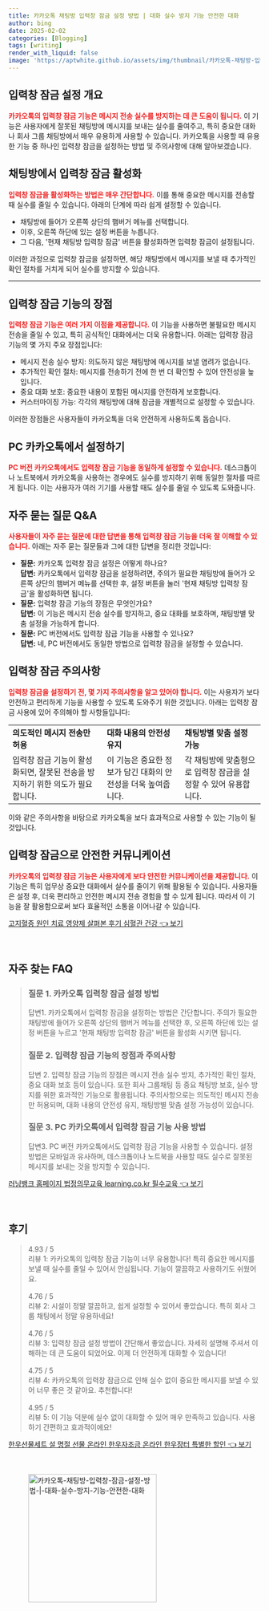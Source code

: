```yaml
---
title: 카카오톡 채팅방 입력창 잠금 설정 방법 | 대화 실수 방지 기능 안전한 대화
author: bing
date: 2025-02-02
categories: [Blogging]
tags: [writing]
render_with_liquid: false
image: 'https://aptwhite.github.io/assets/img/thumbnail/카카오톡-채팅방-입력창-잠금-설정-방법-|-대화-실수-방지-기능-안전한-대화.webp'
---
```



<h2 id='입력창 잠금 설정 개요'>입력창 잠금 설정 개요</h2>

<p><b><span style="color: #ee2323;">카카오톡의 입력창 잠금 기능은 메시지 전송 실수를 방지하는 데 큰 도움이 됩니다.</span></b> 이 기능은 사용자에게 잘못된 채팅방에 메시지를 보내는 실수를 줄여주고, 특히 중요한 대화나 회사 그룹 채팅방에서 매우 유용하게 사용할 수 있습니다. 카카오톡을 사용할 때 유용한 기능 중 하나인 입력창 잠금을 설정하는 방법 및 주의사항에 대해 알아보겠습니다.</p>

<h2 id='채팅방에서 입력창 잠금 활성화'>채팅방에서 입력창 잠금 활성화</h2>

<p><b><span style="color: #ee2323;">입력창 잠금을 활성화하는 방법은 매우 간단합니다.</span></b> 이를 통해 중요한 메시지를 전송할 때 실수를 줄일 수 있습니다. 아래의 단계에 따라 쉽게 설정할 수 있습니다.</p>

<ul>
    <li>채팅방에 들어가 오른쪽 상단의 햄버거 메뉴를 선택합니다.</li>
    <li>이후, 오른쪽 하단에 있는 설정 버튼을 누릅니다.</li>
    <li>그 다음, '현재 채팅방 입력창 잠금' 버튼을 활성화하면 입력창 잠금이 설정됩니다.</li>
</ul>

<p>이러한 과정으로 입력창 잠금을 설정하면, 해당 채팅방에서 메시지를 보낼 때 추가적인 확인 절차를 거치게 되어 실수를 방지할 수 있습니다. </p>

<hr />

<h2 id='입력창 잠금 기능의 장점'>입력창 잠금 기능의 장점</h2>

<p><b><span style="color: #ee2323;">입력창 잠금 기능은 여러 가지 이점을 제공합니다.</span></b> 이 기능을 사용하면 불필요한 메시지 전송을 줄일 수 있고, 특히 공식적인 대화에서는 더욱 유용합니다. 아래는 입력창 잠금 기능의 몇 가지 주요 장점입니다:</p>

<ul>
    <li>메시지 전송 실수 방지: 의도하지 않은 채팅방에 메시지를 보낼 염려가 없습니다.</li>
    <li>추가적인 확인 절차: 메시지를 전송하기 전에 한 번 더 확인할 수 있어 안전성을 높입니다.</li>
    <li>중요 대화 보호: 중요한 내용이 포함된 메시지를 안전하게 보호합니다.</li>
    <li>커스터마이징 가능: 각각의 채팅방에 대해 잠금을 개별적으로 설정할 수 있습니다.</li>
</ul>

<p>이러한 장점들은 사용자들이 카카오톡을 더욱 안전하게 사용하도록 돕습니다.</p>

<h2 id='PC 카카오톡에서 설정하기'>PC 카카오톡에서 설정하기</h2>

<p><b><span style="color: #ee2323;">PC 버전 카카오톡에서도 입력창 잠금 기능을 동일하게 설정할 수 있습니다.</span></b> 데스크톱이나 노트북에서 카카오톡을 사용하는 경우에도 실수를 방지하기 위해 동일한 절차를 따르게 됩니다. 이는 사용자가 여러 기기를 사용할 때도 실수를 줄일 수 있도록 도와줍니다.</p>

<h2 id='자주 묻는 질문 Q&A'>자주 묻는 질문 Q&A</h2>

<p><b><span style="color: #ee2323;">사용자들이 자주 묻는 질문에 대한 답변을 통해 입력창 잠금 기능을 더욱 잘 이해할 수 있습니다.</span></b> 아래는 자주 묻는 질문들과 그에 대한 답변을 정리한 것입니다:</p>

<ul>
    <li><b>질문:</b> 카카오톡 입력창 잠금 설정은 어떻게 하나요?<br/>
    <b>답변:</b> 카카오톡에서 입력창 잠금을 설정하려면, 주의가 필요한 채팅방에 들어가 오른쪽 상단의 햄버거 메뉴를 선택한 후, 설정 버튼을 눌러 '현재 채팅방 입력창 잠금'을 활성화하면 됩니다.</li>
    <li><b>질문:</b> 입력창 잠금 기능의 장점은 무엇인가요?<br/>
    <b>답변:</b> 이 기능은 메시지 전송 실수를 방지하고, 중요 대화를 보호하며, 채팅방별 맞춤 설정을 가능하게 합니다.</li>
    <li><b>질문:</b> PC 버전에서도 입력창 잠금 기능을 사용할 수 있나요?<br/>
    <b>답변:</b> 네, PC 버전에서도 동일한 방법으로 입력창 잠금을 설정할 수 있습니다.</li>
</ul>

<h2 id='입력창 잠금 주의사항'>입력창 잠금 주의사항</h2>

<p><b><span style="color: #ee2323;">입력창 잠금을 설정하기 전, 몇 가지 주의사항을 알고 있어야 합니다.</span></b> 이는 사용자가 보다 안전하고 편리하게 기능을 사용할 수 있도록 도와주기 위한 것입니다. 아래는 입력창 잠금 사용에 있어 주의해야 할 사항들입니다:</p>

<table>
    <tr>
        <td><b>의도적인 메시지 전송만 허용</b></td>
        <td><b>대화 내용의 안전성 유지</b></td>
        <td><b>채팅방별 맞춤 설정 가능</b></td>
    </tr>
    <tr>
        <td>입력창 잠금 기능이 활성화되면, 잘못된 전송을 방지하기 위한 의도가 필요합니다.</td>
        <td>이 기능은 중요한 정보가 담긴 대화의 안전성을 더욱 높여줍니다.</td>
        <td>각 채팅방에 맞춤형으로 입력창 잠금을 설정할 수 있어 유용합니다.</td>
    </tr>
</table>

<p>이와 같은 주의사항을 바탕으로 카카오톡을 보다 효과적으로 사용할 수 있는 기능이 될 것입니다.</p>

<h2 id='입력창 잠금으로 안전한 커뮤니케이션'>입력창 잠금으로 안전한 커뮤니케이션</h2>

<p><b><span style="color: #ee2323;">카카오톡의 입력창 잠금 기능은 사용자에게 보다 안전한 커뮤니케이션을 제공합니다.</span></b> 이 기능은 특히 업무상 중요한 대화에서 실수를 줄이기 위해 활용될 수 있습니다. 사용자들은 설정 후, 더욱 편리하고 안전한 메시지 전송 경험을 할 수 있게 됩니다. 따라서 이 기능을 잘 활용함으로써 보다 효율적인 소통을 이어나갈 수 있습니다.</p>


<p><a class="click-button" title="고지혈증 원인 치료 영양제 살펴본 후기 심혈관 건강" href="https://aptwhite.github.io/posts/%EA%B3%A0%EC%A7%80%ED%98%88%EC%A6%9D-%EC%9B%90%EC%9D%B8-%EC%B9%98%EB%A3%8C-%EC%98%81%EC%96%91%EC%A0%9C-%EC%82%B4%ED%8E%B4%EB%B3%B8-%ED%9B%84%EA%B8%B0-%EC%8B%AC%ED%98%88%EA%B4%80-%EA%B1%B4%EA%B0%95/" rel="dofollow">고지혈증 원인 치료 영양제 살펴본 후기 심혈관 건강 👈 보기</a></p><br>
<h2 id='자주_찾는_FAQ'>자주 찾는 FAQ</h2>
<div itemscope="" itemtype="https://schema.org/FAQPage"> 
<blockquote> 
<div itemscope="" itemprop="mainEntity" itemtype="https://schema.org/Question"> 
<h3 itemprop="name">질문 1. 카카오톡 입력창 잠금 설정 방법</h3> 
<div itemscope="" itemprop="acceptedAnswer" itemtype="https://schema.org/Answer"> 
<span itemprop="text"> 
<p>답변1. 카카오톡에서 입력창 잠금을 설정하는 방법은 간단합니다. 주의가 필요한 채팅방에 들어가 오른쪽 상단의 햄버거 메뉴를 선택한 후, 오른쪽 하단에 있는 설정 버튼을 누르고 '현재 채팅방 입력창 잠금' 버튼을 활성화 시키면 됩니다.</p> 
</span> 
</div> 
</div> 
<div itemscope="" itemprop="mainEntity" itemtype="https://schema.org/Question"> 
<h3 itemprop="name">질문 2. 입력창 잠금 기능의 장점과 주의사항</h3> 
<div itemscope="" itemprop="acceptedAnswer" itemtype="https://schema.org/Answer"> 
<span itemprop="text"> 
<p>답변 2. 입력창 잠금 기능의 장점은 메시지 전송 실수 방지, 추가적인 확인 절차, 중요 대화 보호 등이 있습니다. 또한 회사 그룹채팅 등 중요 채팅방 보호, 실수 방지를 위한 효과적인 기능으로 활용됩니다. 주의사항으로는 의도적인 메시지 전송만 허용되며, 대화 내용의 안전성 유지, 채팅방별 맞춤 설정 가능성이 있습니다.</p> 
</span> 
</div> 
</div> 
<div itemscope="" itemprop="mainEntity" itemtype="https://schema.org/Question"> 
<h3 itemprop="name">질문 3. PC 카카오톡에서 입력창 잠금 기능 사용 방법</h3> 
<div itemscope="" itemprop="acceptedAnswer" itemtype="https://schema.org/Answer"> 
<span itemprop="text"> 
<p>답변3. PC 버전 카카오톡에서도 입력창 잠금 기능을 사용할 수 있습니다. 설정 방법은 모바일과 유사하며, 데스크톱이나 노트북을 사용할 때도 실수로 잘못된 메시지를 보내는 것을 방지할 수 있습니다.</p> 
</span> 
</div> 
</div> 
</blockquote> 
</div>
<p><a class="click-button" title="러닝뱅크 홈페이지 법정의무교육 learning.co.kr 필수교육" href="https://aptwhite.github.io/posts/%EB%9F%AC%EB%8B%9D%EB%B1%85%ED%81%AC-%ED%99%88%ED%8E%98%EC%9D%B4%EC%A7%80-%EB%B2%95%EC%A0%95%EC%9D%98%EB%AC%B4%EA%B5%90%EC%9C%A1-learning.co.kr-%ED%95%84%EC%88%98%EA%B5%90%EC%9C%A1/" rel="dofollow">러닝뱅크 홈페이지 법정의무교육 learning.co.kr 필수교육 👈 보기</a></p><br>
<h2 id='후기'>후기</h2>
<div itemscope itemtype="https://schema.org/Product">
  <blockquote>
  <div itemprop="review" itemscope itemtype="https://schema.org/Review">
      <div itemprop="reviewRating" itemscope itemtype="https://schema.org/Rating"> <span itemprop="ratingValue">4.93</span> / <span itemprop="bestRating">5</span> </div>
      <span itemprop="reviewBody">리뷰 1: 카카오톡의 입력창 잠금 기능이 너무 유용합니다! 특히 중요한 메시지를 보낼 때 실수를 줄일 수 있어서 안심됩니다. 기능이 깔끔하고 사용하기도 쉬웠어요.</span>
  </div>
  <br>
  <div itemprop="review" itemscope itemtype="https://schema.org/Review">
      <div itemprop="reviewRating" itemscope itemtype="https://schema.org/Rating"> <span itemprop="ratingValue">4.76</span> / <span itemprop="bestRating">5</span> </div>
      <span itemprop="reviewBody">리뷰 2: 시설이 정말 깔끔하고, 쉽게 설정할 수 있어서 좋았습니다. 특히 회사 그룹 채팅에서 정말 유용하네요!</span>
  </div>
  <br>
  <div itemprop="review" itemscope itemtype="https://schema.org/Review">
      <div itemprop="reviewRating" itemscope itemtype="https://schema.org/Rating"> <span itemprop="ratingValue">4.76</span> / <span itemprop="bestRating">5</span> </div>
      <span itemprop="reviewBody">리뷰 3: 입력창 잠금 설정 방법이 간단해서 좋았습니다. 자세히 설명해 주셔서 이해하는 데 큰 도움이 되었어요. 이제 더 안전하게 대화할 수 있습니다!</span>
  </div>
  <br>
  <div itemprop="review" itemscope itemtype="https://schema.org/Review">
      <div itemprop="reviewRating" itemscope itemtype="https://schema.org/Rating"> <span itemprop="ratingValue">4.75</span> / <span itemprop="bestRating">5</span> </div>
      <span itemprop="reviewBody">리뷰 4: 카카오톡의 입력창 잠금으로 인해 실수 없이 중요한 메시지를 보낼 수 있어 너무 좋은 것 같아요. 추천합니다!</span>
  </div>
  <br>
  <div itemprop="review" itemscope itemtype="https://schema.org/Review">
      <div itemprop="reviewRating" itemscope itemtype="https://schema.org/Rating"> <span itemprop="ratingValue">4.95</span> / <span itemprop="bestRating">5</span> </div>
      <span itemprop="reviewBody">리뷰 5: 이 기능 덕분에 실수 없이 대화할 수 있어 매우 만족하고 있습니다. 사용하기 간편하고 효과적이에요!</span>
  </div>
  </blockquote>
</div>
<p><a class="click-button" title="한우선물세트 설 명절 선물 온라인 한우자조금 온라인 한우장터 특별한 할인" href="https://aptwhite.github.io/posts/%ED%95%9C%EC%9A%B0%EC%84%A0%EB%AC%BC%EC%84%B8%ED%8A%B8-%EC%84%A4-%EB%AA%85%EC%A0%88-%EC%84%A0%EB%AC%BC-%EC%98%A8%EB%9D%BC%EC%9D%B8-%ED%95%9C%EC%9A%B0%EC%9E%90%EC%A1%B0%EA%B8%88-%EC%98%A8%EB%9D%BC%EC%9D%B8-%ED%95%9C%EC%9A%B0%EC%9E%A5%ED%84%B0-%ED%8A%B9%EB%B3%84%ED%95%9C-%ED%95%A0%EC%9D%B8/" rel="dofollow">한우선물세트 설 명절 선물 온라인 한우자조금 온라인 한우장터 특별한 할인 👈 보기</a></p><br>
<figure class="image"><img src="https://aptwhite.github.io/assets/img/thumbnail/카카오톡-채팅방-입력창-잠금-설정-방법-|-대화-실수-방지-기능-안전한-대화.webp" alt="카카오톡-채팅방-입력창-잠금-설정-방법-|-대화-실수-방지-기능-안전한-대화" width="256" height="256"></figure>